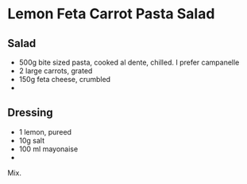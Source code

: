 Lemon Feta Carrot Pasta Salad
==================================

Salad
-----

- 500g bite sized pasta, cooked al dente, chilled. I prefer campanelle
- 2 large carrots, grated
- 150g feta cheese, crumbled
- 

Dressing
--------

- 1 lemon, pureed
- 10g salt
- 100 ml mayonaise 
- 

Mix.



